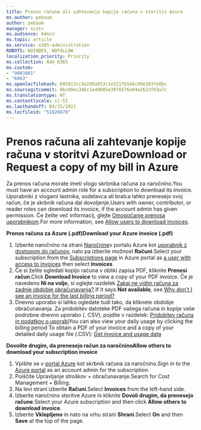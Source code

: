 ```yaml
---
title: Prenos računa ali zahtevanje kopije računa v storitvi Azure
ms.author: pebaum
author: pebaum
manager: scotv
ms.audience: Admin
ms.topic: article
ms.service: o365-administration
ROBOTS: NOINDEX, NOFOLLOW
localization_priority: Priority
ms.collection: Adm_O365
ms.custom:
- "9003801"
- "6863"
ms.openlocfilehash: b92613cc9a2d9a653c1e321fb566c99e383fe8bc
ms.sourcegitcommit: 8bc60ec34bc1e40685e3976576e04a2623f63a7c
ms.translationtype: HT
ms.contentlocale: sl-SI
ms.lasthandoff: 04/15/2021
ms.locfileid: "51820878"
---
```

# <a name="download-or-request-a-copy-of-my-bill-in-azure"></a><span data-ttu-id="bbae9-102">Prenos računa ali zahtevanje kopije računa v storitvi Azure</span><span class="sxs-lookup"><span data-stu-id="bbae9-102">Download or Request a copy of my bill in Azure</span></span>

<span data-ttu-id="bbae9-103">Za prenos računa morate imeti vlogo skrbnika računa za naročnino.</span><span class="sxs-lookup"><span data-stu-id="bbae9-103">You must have an account admin role for a subscription to download its invoice.</span></span> <span data-ttu-id="bbae9-104">Uporabniki z vlogami lastnika, sodelavca ali bralca lahko prenesejo svoj račun, če je skrbnik računa dal dovoljenje.</span><span class="sxs-lookup"><span data-stu-id="bbae9-104">Users with owner, contributor, or reader roles can download its invoice, if the account admin has given permission.</span></span> <span data-ttu-id="bbae9-105">Če želite več informacij, glejte [Omogočanje prenosa uporabnikom](https://docs.microsoft.com/azure/cost-management-billing/manage/manage-billing-access#opt-in).</span><span class="sxs-lookup"><span data-stu-id="bbae9-105">For more information, see [Allow users to download invoices](https://docs.microsoft.com/azure/cost-management-billing/manage/manage-billing-access#opt-in).</span></span>

<span data-ttu-id="bbae9-106">**Prenos računa za Azure (.pdf)**</span><span class="sxs-lookup"><span data-stu-id="bbae9-106">**Download your Azure invoice (.pdf)**</span></span>

1. <span data-ttu-id="bbae9-107">Izberite naročnino na strani [Naročnine](https://portal.azure.com/#blade/Microsoft_Azure_Billing/SubscriptionsBlade)v portalu Azure kot [uporabnik z dostopom do računov](https://docs.microsoft.com/azure/cost-management-billing/manage/manage-billing-access?WT.mc_id=Portal-Microsoft_Azure_Support), nato pa izberite možnost **Računi**.</span><span class="sxs-lookup"><span data-stu-id="bbae9-107">Select your subscription from the [Subscriptions page](https://portal.azure.com/#blade/Microsoft_Azure_Billing/SubscriptionsBlade) in Azure portal as [a user with access to invoices](https://docs.microsoft.com/azure/cost-management-billing/manage/manage-billing-access?WT.mc_id=Portal-Microsoft_Azure_Support) then select **Invoices**</span></span>
2. <span data-ttu-id="bbae9-108">Če si želite ogledati kopijo računa v obliki zapisa PDF, kliknite **Prenesi račun**.</span><span class="sxs-lookup"><span data-stu-id="bbae9-108">Click **Download Invoice** to view a copy of your PDF invoice.</span></span> <span data-ttu-id="bbae9-109">Če je navedeno **Ni na voljo**, si oglejte razdelek [Zakaj ne vidim računa za zadnje obdobje obračunavanja?](https://docs.microsoft.com/azure/cost-management-billing/manage/download-azure-invoice-daily-usage-date?WT.mc_id=Portal-Microsoft_Azure_Support#noinvoice).</span><span class="sxs-lookup"><span data-stu-id="bbae9-109">If it says **Not available**, see [Why don't I see an invoice for the last billing period?](https://docs.microsoft.com/azure/cost-management-billing/manage/download-azure-invoice-daily-usage-date?WT.mc_id=Portal-Microsoft_Azure_Support#noinvoice)</span></span>
3. <span data-ttu-id="bbae9-110">Dnevno uporabo si lahko ogledate tudi tako, da kliknete obdobje obračunavanja. Za pridobitev datoteke PDF vašega računa in kopije vaše podrobne dnevno uporabo (. CSV), pojdite v razdelek: [Pridobitev računa in podatkov o uporabi](https://docs.microsoft.com/azure/cost-management-billing/manage/download-azure-invoice-daily-usage-date?WT.mc_id=Portal-Microsoft_Azure_Support)</span><span class="sxs-lookup"><span data-stu-id="bbae9-110">You can also view your daily usage by clicking the billing period To obtain a PDF of your invoice and a copy of your detailed daily usage file (.CSV): [Get invoice and usage data](https://docs.microsoft.com/azure/cost-management-billing/manage/download-azure-invoice-daily-usage-date?WT.mc_id=Portal-Microsoft_Azure_Support)</span></span>  

<span data-ttu-id="bbae9-111">**Dovolite drugim, da prenesejo račun za naročnino**</span><span class="sxs-lookup"><span data-stu-id="bbae9-111">**Allow others to download your subscription invoice**</span></span>

1. <span data-ttu-id="bbae9-112">Vpišite se v [portal Azure](https://portal.azure.com/) kot skrbnik računa za naročnino.</span><span class="sxs-lookup"><span data-stu-id="bbae9-112">Sign in to the [Azure portal](https://portal.azure.com/) as an account admin for the subscription.</span></span>
2. <span data-ttu-id="bbae9-113">Poiščite Upravljanje stroškov + obračunavanje.</span><span class="sxs-lookup"><span data-stu-id="bbae9-113">Search for Cost Management + Billing.</span></span>
3. <span data-ttu-id="bbae9-114">Na levi strani izberite **Računi**.</span><span class="sxs-lookup"><span data-stu-id="bbae9-114">Select **Invoices** from the left-hand side.</span></span>
4. <span data-ttu-id="bbae9-115">Izberite naročnino storitve Azure in kliknite **Dovoli drugim, da prenesejo račune**.</span><span class="sxs-lookup"><span data-stu-id="bbae9-115">Select your Azure subscription and then click **Allow others to download invoice**.</span></span>
5. <span data-ttu-id="bbae9-116">Izberite **Vklopljeno** in nato na vrhu strani **Shrani**.</span><span class="sxs-lookup"><span data-stu-id="bbae9-116">Select **On** and then **Save** at the top of the page.</span></span>
